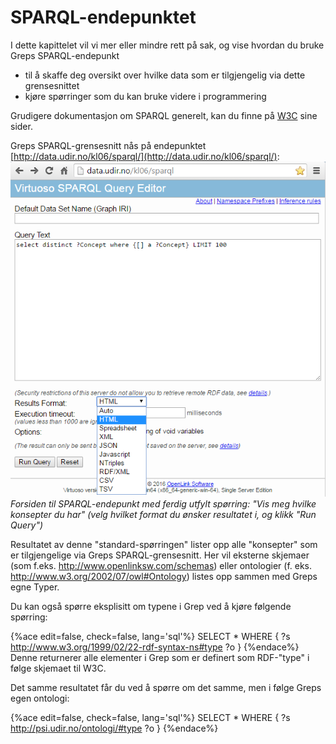 # SPARQL-endepunktet
I dette kapittelet vil vi mer eller mindre rett på sak, og vise hvordan du bruke Greps SPARQL-endepunkt
- til å skaffe deg oversikt over hvilke data som er tilgjengelig via dette grensesnittet 
- kjøre spørringer som du kan bruke videre i programmering

Grudigere dokumentasjon om SPARQL generelt, kan du finne på [W3C](https://www.w3.org/TR/sparql11-overview/) sine sider.

Greps SPARQL-grensesnitt nås på endepunktet [http://data.udir.no/kl06/sparql/](http://data.udir.no/kl06/sparql/):
![SPARQL-endepunktet](sparql-endepunktet.png)
*Forsiden til SPARQL-endepunkt med ferdig utfylt spørring: "Vis meg hvilke konsepter du har" (velg hvilket format du ønsker resultatet i, og klikk "Run Query")*

Resultatet av denne "standard-spørringen" lister opp alle "konsepter" som er tilgjengelige via Greps SPARQL-grensesnitt. Her vil eksterne skjemaer (som f.eks. http://www.openlinksw.com/schemas) eller ontologier (f. eks. http://www.w3.org/2002/07/owl#Ontology) listes opp sammen med Greps egne Typer.

Du kan også spørre eksplisitt om typene i Grep ved å kjøre følgende spørring:

{%ace edit=false, check=false, lang='sql'%}
SELECT * WHERE {
?s <http://www.w3.org/1999/02/22-rdf-syntax-ns#type> ?o
}
{%endace%}
Denne returnerer alle elementer i Grep som er definert som RDF-"type" i følge skjemaet til W3C.

Det samme resultatet får du ved å spørre om det samme, men i følge Greps egen ontologi:

{%ace edit=false, check=false, lang='sql'%}
SELECT * WHERE {
?s <http://psi.udir.no/ontologi/#type> ?o
}
{%endace%}

